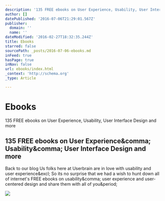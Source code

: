 ```yaml
---
description: '135 FREE ebooks on User Experience, Usability, User Interface Design and more'
author: []
datePublished: '2016-07-06T21:29:01.567Z'
publisher:
  domain: ''
  name: ''
dateModified: '2016-02-27T18:32:35.244Z'
title: Ebooks
starred: false
sourcePath: _posts/2016-07-06-ebooks.md
inFeed: true
hasPage: true
inNav: false
url: ebooks/index.html
_context: 'http://schema.org'
_type: Article

---
```

# Ebooks

135 FREE ebooks on User Experience, Usability, User Interface Design and more

<article style=""><h1>135 FREE ebooks on User Experience&amp;comma; Usability&amp;comma; User Interface Design and more</h1><p>Back to our blog Us folks here at Userbrain are in love with usability and user experience&amp;excl; So its no surprise that we had a wish to hunt down all of internet's FREE ebooks on usability&amp;comma; user experience and user-centered design and share them with all of you&amp;period;</p><img src="https://userbrain.net/blog/wp-content/uploads/2016/02/the-ux-reader.jpg" /></article>